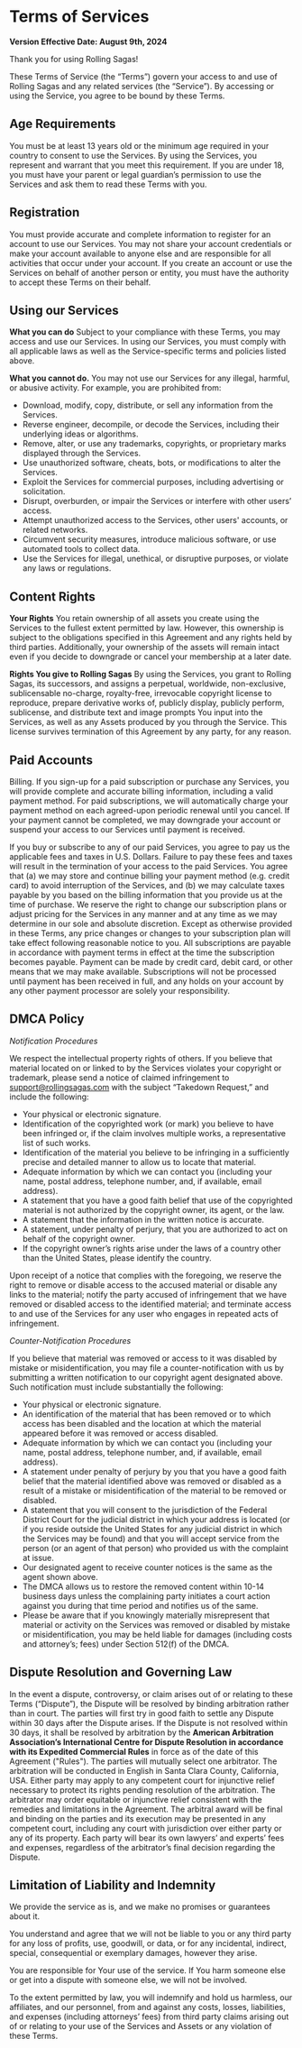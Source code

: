# Terms of Services
**Version Effective Date: August 9th, 2024**

Thank you for using Rolling Sagas!

These Terms of Service (the “Terms”) govern your access to and use of Rolling Sagas and any related services (the “Service”). By accessing or using the Service, you agree to be bound by these Terms. 

## Age Requirements
You must be at least 13 years old or the minimum age required in your country to consent to use the Services. By using the Services, you represent and warrant that you meet this requirement. If you are under 18, you must have your parent or legal guardian’s permission to use the Services and ask them to read these Terms with you. 

## Registration
You must provide accurate and complete information to register for an account to use our Services. You may not share your account credentials or make your account available to anyone else and are responsible for all activities that occur under your account. If you create an account or use the Services on behalf of another person or entity, you must have the authority to accept these Terms on their behalf.

## Using our Services
**What you can do**
Subject to your compliance with these Terms, you may access and use our Services. In using our Services, you must comply with all applicable laws as well as the Service-specific terms and policies listed above.

**What you cannot do.**
 You may not use our Services for any illegal, harmful, or abusive activity. For example, you are prohibited from:

- Download, modify, copy, distribute, or sell any information from the Services.
- Reverse engineer, decompile, or decode the Services, including their underlying ideas or algorithms.
- Remove, alter, or use any trademarks, copyrights, or proprietary marks displayed through the Services.
- Use unauthorized software, cheats, bots, or modifications to alter the Services.
- Exploit the Services for commercial purposes, including advertising or solicitation.
- Disrupt, overburden, or impair the Services or interfere with other users’ access.
- Attempt unauthorized access to the Services, other users' accounts, or related networks.
- Circumvent security measures, introduce malicious software, or use automated tools to collect data.
- Use the Services for illegal, unethical, or disruptive purposes, or violate any laws or regulations.

## Content Rights

**Your Rights**
You retain ownership of all assets you create using the Services to the fullest extent permitted by law. However, this ownership is subject to the obligations specified in this Agreement and any rights held by third parties. Additionally, your ownership of the assets will remain intact even if you decide to downgrade or cancel your membership at a later date.

**Rights You give to Rolling Sagas**
By using the Services, you grant to Rolling Sagas, its successors, and assigns a perpetual, worldwide, non-exclusive, sublicensable no-charge, royalty-free, irrevocable copyright license to reproduce, prepare derivative works of, publicly display, publicly perform, sublicense, and distribute text and image prompts You input into the Services, as well as any Assets produced by you through the Service. This license survives termination of this Agreement by any party, for any reason.

## Paid Accounts

Billing. If you sign-up for a paid subscription or purchase any Services, you will provide complete and accurate billing information, including a valid payment method. For paid subscriptions, we will automatically charge your payment method on each agreed-upon periodic renewal until you cancel. If your payment cannot be completed, we may downgrade your account or suspend your access to our Services until payment is received. 




If you buy or subscribe to any of our paid Services, you agree to pay us the applicable fees and taxes in U.S. Dollars. Failure to pay these fees and taxes will result in the termination of your access to the paid Services. You agree that (a) we may store and continue billing your payment method (e.g. credit card) to avoid interruption of the Services, and (b) we may calculate taxes payable by you based on the billing information that you provide us at the time of purchase. We reserve the right to change our subscription plans or adjust pricing for the Services in any manner and at any time as we may determine in our sole and absolute discretion. Except as otherwise provided in these Terms, any price changes or changes to your subscription plan will take effect following reasonable notice to you. All subscriptions are payable in accordance with payment terms in effect at the time the subscription becomes payable. Payment can be made by credit card, debit card, or other means that we may make available. Subscriptions will not be processed until payment has been received in full, and any holds on your account by any other payment processor are solely your responsibility.

## DMCA Policy
*Notification Procedures*

We respect the intellectual property rights of others. If you believe that material located on or linked to by the Services violates your copyright or trademark, please send a notice of claimed infringement to support@rollingsagas.com with the subject “Takedown Request,” and include the following:

- Your physical or electronic signature.
- Identification of the copyrighted work (or mark) you believe to have been infringed or, if the claim involves multiple works, a representative list of such works.
- Identification of the material you believe to be infringing in a sufficiently precise and detailed manner to allow us to locate that material.
- Adequate information by which we can contact you (including your name, postal address, telephone number, and, if available, email address).
- A statement that you have a good faith belief that use of the copyrighted material is not authorized by the copyright owner, its agent, or the law.
- A statement that the information in the written notice is accurate.
- A statement, under penalty of perjury, that you are authorized to act on behalf of the copyright owner.
- If the copyright owner’s rights arise under the laws of a country other than the United States, please identify the country.

Upon receipt of a notice that complies with the foregoing, we reserve the right to remove or disable access to the accused material or disable any links to the material; notify the party accused of infringement that we have removed or disabled access to the identified material; and terminate access to and use of the Services for any user who engages in repeated acts of infringement.

*Counter-Notification Procedures*

If you believe that material was removed or access to it was disabled by mistake or misidentification, you may file a counter-notification with us by submitting a written notification to our copyright agent designated above. Such notification must include substantially the following:

- Your physical or electronic signature.
- An identification of the material that has been removed or to which access has been disabled and the location at which the material appeared before it was removed or access disabled.
-  Adequate information by which we can contact you (including your name, postal address, telephone number, and, if available, email address).
- A statement under penalty of perjury by you that you have a good faith belief that the material identified above was removed or disabled as a result of a mistake or misidentification of the material to be removed or disabled.
- A statement that you will consent to the jurisdiction of the Federal District Court for the judicial district in which your address is located (or if you reside outside the United States for any judicial district in which the Services may be found) and that you will accept service from the person (or an agent of that person) who provided us with the complaint at issue.
- Our designated agent to receive counter notices is the same as the agent shown above.
- The DMCA allows us to restore the removed content within 10-14 business days unless the complaining party initiates a court action against you during that time period and notifies us of the same.
- Please be aware that if you knowingly materially misrepresent that material or activity on the Services was removed or disabled by mistake or misidentification, you may be held liable for damages (including costs and attorney’s; fees) under Section 512(f) of the DMCA.


## Dispute Resolution and Governing Law

In the event a dispute, controversy, or claim arises out of or relating to these Terms (“Dispute”), the Dispute will be resolved by binding arbitration rather than in court. The parties will first try in good faith to settle any Dispute within 30 days after the Dispute arises. If the Dispute is not resolved within 30 days, it shall be resolved by arbitration by the **American Arbitration Association’s International Centre for Dispute Resolution in accordance with its Expedited Commercial Rules** in force as of the date of this Agreement ("Rules"). The parties will mutually select one arbitrator. The arbitration will be conducted in English in Santa Clara County, California, USA. Either party may apply to any competent court for injunctive relief necessary to protect its rights pending resolution of the arbitration. The arbitrator may order equitable or injunctive relief consistent with the remedies and limitations in the Agreement. The arbitral award will be final and binding on the parties and its execution may be presented in any competent court, including any court with jurisdiction over either party or any of its property.
Each party will bear its own lawyers’ and experts’ fees and expenses, regardless of the arbitrator’s final decision regarding the Dispute.

## Limitation of Liability and Indemnity
We provide the service as is, and we make no promises or guarantees about it.

You understand and agree that we will not be liable to you or any third party for any loss of profits, use, goodwill, or data, or for any incidental, indirect, special, consequential or exemplary damages, however they arise.

You are responsible for Your use of the service. If You harm someone else or get into a dispute with someone else, we will not be involved.

To the extent permitted by law, you will indemnify and hold us
harmless, our affiliates, and our personnel, from and against any costs, losses, liabilities, and expenses (including attorneys’ fees) from third party claims arising out of or relating to your use of the Services and Assets or any violation of these Terms.


